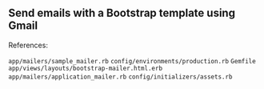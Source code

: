 ## Send emails with a Bootstrap template using Gmail

References:

`app/mailers/sample_mailer.rb`
`config/environments/production.rb`
`Gemfile`
`app/views/layouts/bootstrap-mailer.html.erb`
`app/mailers/application_mailer.rb`
`config/initializers/assets.rb`